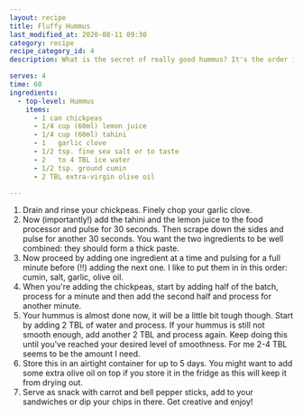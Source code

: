 ```yaml
---
layout: recipe
title: Fluffy Hummus
last_modified_at: 2020-08-11 09:30
category: recipe
recipe_category_id: 4
description: What is the secret of really good hummus? It's the order in which you put the ingredients into your food processor... I could not believe how easy it is! And you really need to add olive and some water... It makes a big difference. If you are feeling extra fancy, you can peel your chickpeas to make the hummus even more fluffy, but I personally find that tedious and unnecessary.

serves: 4
time: 60
ingredients:
  - top-level: Hummus
    items:
      - 1 can chickpeas
      - 1/4 cup (60ml) lemon juice
      - 1/4 cup (60ml) tahini
      - 1	garlic clove
      - 1/2 tsp. fine sea salt or to taste
      - 2	to 4 TBL ice water
      - 1/2 tsp. ground cumin
      - 2 TBL extra-virgin olive oil

---
```

1.	Drain and rinse your chickpeas. Finely chop your garlic clove.
2.	Now (importantly!) add the tahini and the lemon juice to the food processor and pulse for 30 seconds. Then scrape down the sides and pulse for another 30 seconds. You want the two ingredients to be well combined: they should form a thick paste.
3.	Now proceed by adding one ingredient at a time and pulsing for a full minute before (!!) adding the next one. I like to put them in in this order: cumin, salt, garlic, olive oil.
4.	When you're adding the chickpeas, start by adding half of the batch, process for a minute and then add the second half and process for another minute.
5.	Your hummus is almost done now, it will be a little bit tough though. Start by adding 2 TBL of water and process. If your hummus is still not smooth enough, add another 2 TBL and process again. Keep doing this until you've reached your desired level of smoothness. For me 2-4 TBL seems to be the amount I need.
6.	Store this in an airtight container for up to 5 days. You might want to add some extra olive oil on top if you store it in the fridge as this will keep it from drying out.
7.	Serve as snack with carrot and bell pepper sticks, add to your sandwiches or dip your chips in there. Get creative and enjoy!
